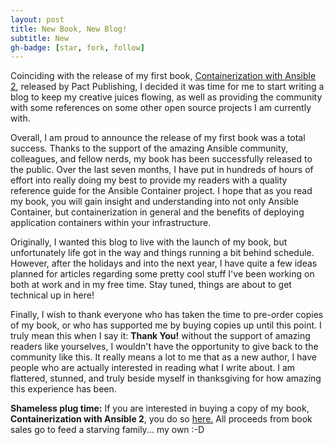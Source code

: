 ```yaml
---
layout: post
title: New Book, New Blog!
subtitle: New
gh-badge: [star, fork, follow]
---
```

Coinciding with the release of my first book, [Containerization with Ansible 2]("https://www.packtpub.com/virtualization-and-cloud/containerization-ansible-2"), released by Pact Publishing, I decided it was time for me to start writing a blog to keep my creative juices flowing, as well as providing the community with some references on some other open source projects I am currently with.   

Overall, I am proud to announce the release of my first book was a total success.  Thanks to the support of the amazing Ansible community, colleagues, and fellow nerds, my book has been successfully released to the public. Over the last seven months, I have put in hundreds of hours of effort into really doing my best to provide my readers with a quality reference guide for the Ansible Container project. I hope that as you read my book, you will gain insight and understanding into not only Ansible Container, but containerization in general and the benefits of deploying application containers within your infrastructure.

Originally, I wanted this blog to live with the launch of my book, but unfortunately life got in the way and things running a bit behind schedule. However, after the holidays and into the next year, I have quite a few ideas planned for articles regarding some pretty cool stuff I've been working on both at work and in my free time.   Stay tuned, things are about to get technical up in here!

Finally, I wish to thank everyone who has taken the time to pre-order copies of my book, or who has supported me by buying copies up until this point.   I truly mean this when I say it: __Thank You!__ without the support of amazing readers like yourselves, I wouldn't have the opportunity to give back to the community like this.  It really means a lot to me that as a new author, I have people who are actually interested in reading what I write about. I am flattered, stunned, and truly beside myself in thanksgiving for how amazing this experience has been. 

**Shameless plug time:** If you are interested in buying a copy of my book, __Containerization with Ansible 2__, you do so [here.]("https://www.packtpub.com/virtualization-and-cloud/containerization-ansible-2") All proceeds from book sales go to feed a starving family... my own :-D
